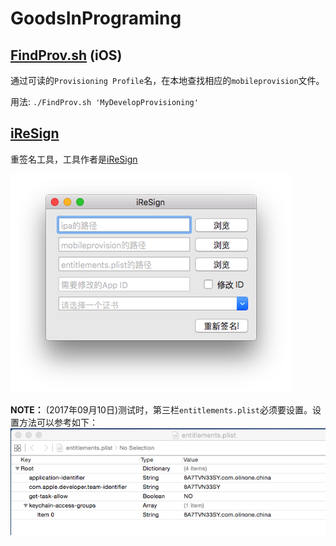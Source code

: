 # GoodsInPrograming

## [FindProv.sh](./FindProv.sh) (iOS)

通过可读的`Provisioning Profile`名，在本地查找相应的`mobileprovision`文件。

用法: `./FindProv.sh 'MyDevelopProvisioning'`

## [iReSign](./iReSign)

重签名工具，工具作者是[iReSign](https://github.com/maciekish/iReSign)

![](images/iresign.png)

**NOTE：** (2017年09月10日)测试时，第三栏`entitlements.plist`必须要设置。设置方法可以参考如下：
![](images/resign_entitlement.png)
